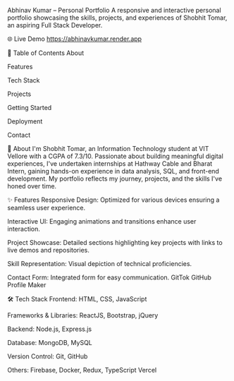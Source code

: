 Abhinav Kumar – Personal Portfolio
A responsive and interactive personal portfolio showcasing the skills, projects, and experiences of Shobhit Tomar, an aspiring Full Stack Developer.

🌐 Live Demo
https://abhinavkumar.render.app

📌 Table of Contents
About

Features

Tech Stack

Projects

Getting Started

Deployment

Contact

📖 About
I'm Shobhit Tomar, an Information Technology student at VIT Vellore with a CGPA of 7.3/10. Passionate about building meaningful digital experiences, I've undertaken internships at Hathway Cable and Bharat Intern, gaining hands-on experience in data analysis, SQL, and front-end development. My portfolio reflects my journey, projects, and the skills I've honed over time.

✨ Features
Responsive Design: Optimized for various devices ensuring a seamless user experience.

Interactive UI: Engaging animations and transitions enhance user interaction.

Project Showcase: Detailed sections highlighting key projects with links to live demos and repositories.

Skill Representation: Visual depiction of technical proficiencies.

Contact Form: Integrated form for easy communication.
GitTok
GitHub Profile Maker

🛠 Tech Stack
Frontend: HTML, CSS, JavaScript

Frameworks & Libraries: ReactJS, Bootstrap, jQuery

Backend: Node.js, Express.js

Database: MongoDB, MySQL

Version Control: Git, GitHub

Others: Firebase, Docker, Redux, TypeScript
Vercel
